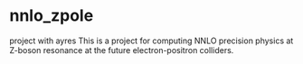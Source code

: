 # nnlo_zpole
project with ayres
This is a project for computing NNLO precision physics at Z-boson resonance at the future electron-positron colliders.
